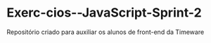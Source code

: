 # Exerc-cios--JavaScript-Sprint-2

Repositório criado para auxiliar os alunos de front-end da Timeware
